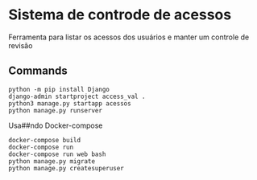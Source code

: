# Sistema de controde de acessos

Ferramenta para listar os acessos dos usuários e manter um controle de revisão

## Commands
```
python -m pip install Django
django-admin startproject access_val .
python3 manage.py startapp acessos
python manage.py runserver
```

Usa##ndo Docker-compose

```
docker-compose build
docker-compose run
docker-compose run web bash
python manage.py migrate
python manage.py createsuperuser
```
